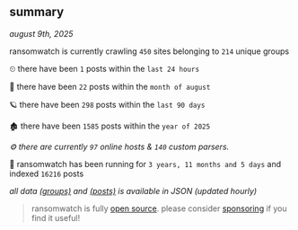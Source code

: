 
## summary
_august 9th, 2025_

ransomwatch is currently crawling `450` sites belonging to `214` unique groups

⏲ there have been `1` posts within the `last 24 hours`

🦈 there have been `22` posts within the `month of august`

🪐 there have been `298` posts within the `last 90 days`

🏚 there have been `1585` posts within the `year of 2025`

_⚙️ there are currently `97` online hosts & `140` custom parsers._

🦕 ransomwatch has been running for `3 years, 11 months and 5 days` and indexed `16216` posts

_all data  [(groups)](http://ransomwhat.telemetry.ltd/groups) and [(posts)](http://ransomwhat.telemetry.ltd/posts) is available in JSON (updated hourly)_

> ransomwatch is fully [open source](https://github.com/joshhighet/ransomwatch#ransomwatch--). please consider [sponsoring](https://github.com/sponsors/joshhighet) if you find it useful!
